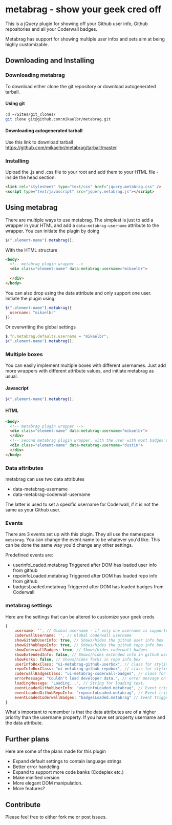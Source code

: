 metabrag - show your geek cred off
========

This is a jQuery plugin for showing off your Github user info, Github repositories 
and all your Coderwall badges. 

Metabrag has support for showing multiple user infos and sets aim at being highly
customizable. 

Downloading and Installing
--------------------------

### Downloading metabrag
To download either clone the git repository or download autogenerated tarball. 

#### Using git

```bash
cd ~/Sites/git_clones/
git clone git@github.com:mikaelbr/metabrag.git
```

#### Downloading autogenerated tarball

Use this link to download tarball 
https://github.com/mikaelbr/metabrag/tarball/master

### Installing

Upload the .js and .css file to your root and add them to your HTML file - inside
the head section:

```html
<link rel="stylesheet" type="text/css" href="jquery.metabrag.css" />
<script type="text/javascript" src="jquery.metabrag.js"></script>
````

Using metabrag
------------------------

There are multiple ways to use metabrag. The simplest is just to add a wrapper in your
HTML and add a ```data-metabrag-username``` attribute to the wrapper. You can
initiate the plugin by doing

```javascript
$(".element-name").metabrag();
```

With the HTML structure

```html
<body>
  <!-- metabrag plugin wrapper -->
  <div class="element-name" data-metabrag-username="mikaelbr">
  
  </div>
</body>
```

You can also drop using the data attribute and only support one user. Initiate the 
plugin using:

```javascript
$(".element-name").metabrag({
  username: "mikaelbr"
});
```

Or overwriting the global settings

```javascript
$.fn.metabrag.defaults.username = "mikaelbr";
$(".element-name").metabrag();
```

### Multiple boxes
You can easily implement multiple boxes with different usernames. Just add more wrappers
with different attribute values, and initiate metabrag as usual.

#### Javascript
```javascript
$(".element-name").metabrag();
```

#### HTML
```html
<body>
  <!-- metabrag plugin wrapper -->
  <div class="element-name" data-metabrag-username="mikaelbr">
  </div>
  <!-- second metabrag plugin wrapper, with the user with most badges at coderwall -->
  <div class="element-name" data-metabrag-username="dustin">
  </div>
</body>
```

### Data attributes

metabrag can use two data attributes

* data-metabrag-username
* data-metabrag-coderwall-username

The latter is used to set a spesific username for Coderwall, if it is not the same as your Github user. 

### Events
There are 3 events set up with this plugin. They all use the namespace ```metabrag```. You can change the
event name to be whatever you'd like. This can be done the same way you'd change any other settings.

Predefined events are:

* userinfoLoaded.metabrag Triggered after DOM has loaded user info from github
* repoinfoLoaded.metabrag Triggered after DOM has loaded repo info from github
* badgesLoaded.metabrag Triggered after DOM has loaded badges from Coderwall

### metabrag settings

Here are the settings that can be altered to customize your geek creds

```javascript
{
    username: '', // Global username - if only one username is supported.
    coderwallUsername: '', // Global coderwall username
    showGithubUserInfo: true, // Shows/hides the github user info box
    showGithubRepoInfo: true, // Shows/hides the github repo info box
    showCoderwallBadges: true, // Shows/hides coderwall badges
    showExtendedInfo: false, // Shows/hides extended info in github user info box
    showForks: false, // Shows/hides forks in repo info box
    userInfoBoxClass: "ui-metabrag-github-userbox", // class for styling user info box
    repoInfoBoxClass: "ui-metabrag-github-repobox", // class for styling repo info box
    coderwallBadgesClass: "ui-metabrag-coderwall-badges", // class for styling coderwall badges
    errorMessage: "Couldn't load developer data.", // error message on 404
    loadingMessage: "Loading...", // String for loading text.
    eventLoadedGithubUserInfo: "userinfoLoaded.metabrag", // Event triggered when a user box is loaded
    eventLoadedGithubRepoInfo: "repoinfoLoaded.metabrag", // Event triggered when a repo box is loaded
    eventLoadedCoderwallBadges: "badgesLoaded.metabrag" // Event triggered when badges are loaded
}
```

What's important to remember is that the data attributes are of a higher priority than the
username property. If you have set property username and the data attribute. 

## Further plans

Here are some of the plans made for this plugin

* Expand default settings to contain language strings
* Better error handeling
* Expand to support more code banks (Codeplex etc.)
* Make minified version
* More elegant DOM manipulation.
* More features?

## Contribute

Please feel free to either fork me or post issues.


